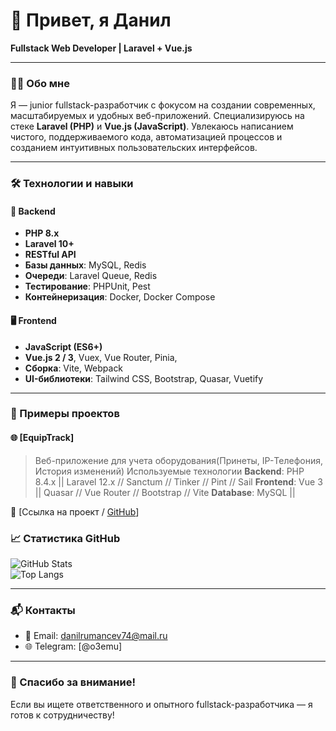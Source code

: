 # 👋 Привет, я Данил  
**Fullstack Web Developer | Laravel + Vue.js**

---

### 🧑‍💻 Обо мне

Я — junior fullstack-разработчик с фокусом на создании современных, масштабируемых и удобных веб-приложений. Специализируюсь на стеке **Laravel (PHP)** и **Vue.js (JavaScript)**. Увлекаюсь написанием чистого, поддерживаемого кода, автоматизацией процессов и созданием интуитивных пользовательских интерфейсов.

---

### 🛠️ Технологии и навыки

#### 🔧 Backend
- **PHP 8.x**
- **Laravel 10+**
- **RESTful API**
- **Базы данных**: MySQL, Redis
- **Очереди**: Laravel Queue, Redis
- **Тестирование**: PHPUnit, Pest
- **Контейнеризация**: Docker, Docker Compose

#### 🖥️ Frontend
- **JavaScript (ES6+)**
- **Vue.js 2 / 3**, Vuex, Vue Router, Pinia,
- **Сборка**: Vite, Webpack
- **UI-библиотеки**: Tailwind CSS, Bootstrap, Quasar, Vuetify

---

### 📁 Примеры проектов

#### 🌐 [EquipTrack]
> Веб-приложение для учета оборудования(Принеты, IP-Телефония, История изменений)
> Используемые технологии
 **Backend**: PHP 8.4.x || Laravel 12.x // Sanctum // Tinker // Pint // Sail
 **Frontend**: Vue 3 || Quasar // Vue Router // Bootstrap // Vite
 **Database**: MySQL ||

🔗 [Ссылка на проект / [GitHub](https://github.com/DanilRumyantsev/EquipTrack)]


### 📈 Статистика GitHub

![GitHub Stats](https://github-readme-stats.vercel.app/api?username=DanilRumyantsev&show_icons=true&theme=vue)  
![Top Langs](https://github-readme-stats.vercel.app/api/top-langs/?username=DanilRumyantsev&layout=compact&theme=vue)

---

### 📬 Контакты

- 📧 Email: [danilrumancev74@mail.ru](mailto:danilrumancev74@mail.ru)
- 🌐 Telegram: [@o3emu]

---

### 🙌 Спасибо за внимание!

Если вы ищете ответственного и опытного fullstack-разработчика — я готов к сотрудничеству!
